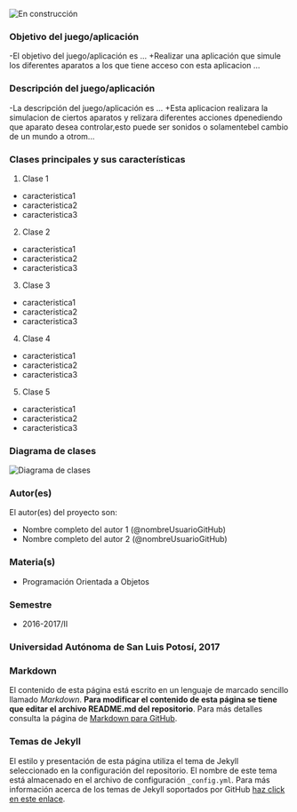 ![En construcción](https://upload.wikimedia.org/wikipedia/commons/e/ef/En_construccion.jpg)
  
  ### Objetivo del juego/aplicación
 -El objetivo del juego/aplicación es ...
 +Realizar una aplicación que simule los diferentes aparatos a los que tiene acceso con esta aplicacion ...
  
  ### Descripción del juego/aplicación
 -La descripción del juego/aplicación es ...
 +Esta aplicacion realizara la simulacion de ciertos aparatos y relizara diferentes acciones dpenediendo que aparato desea controlar,esto puede ser sonidos o solamentebel cambio de un mundo a otrom...
  
  ### Clases principales y sus características
  1. Clase 1
 * caracteristica1
 * caracteristica2
 * caracteristica3
 
 2. Clase 2
 * caracteristica1
 * caracteristica2
 * caracteristica3
 
 3. Clase 3
 * caracteristica1
 * caracteristica2
 * caracteristica3
 
 4. Clase 4
 * caracteristica1
 * caracteristica2
 * caracteristica3
 
 5. Clase 5
 * caracteristica1
 * caracteristica2
 * caracteristica3
 
 ### Diagrama de clases
 ![Diagrama de clases](url-del-diagrama.png)
 
 ### Autor(es)
 El autor(es) del proyecto son:
 - Nombre completo del autor 1 (@nombreUsuarioGitHub)
 - Nombre completo del autor 2 (@nombreUsuarioGitHub)
 
 ### Materia(s)
 - Programación Orientada a Objetos
 
 ### Semestre
 - 2016-2017/II
 
 ### Universidad Autónoma de San Luis Potosí, 2017
 
 ### Markdown
 El contenido de esta página está escrito en un lenguaje de marcado sencillo llamado _Markdown_. **Para modificar el contenido de esta página se tiene que editar el archivo README.md del repositorio**. Para más detalles consulta la página de [Markdown para GitHub](https://guides.github.com/features/mastering-markdown/).
 
 ### Temas de Jekyll
 El estilo y presentación de esta página utiliza el tema de Jekyll seleccionado en la configuración del repositorio. El nombre de este tema está almacenado en el archivo de configuración `_config.yml`. Para más información acerca de los temas de Jekyll soportados por GitHub [haz click en este enlace](https://pages.github.com/themes/).
